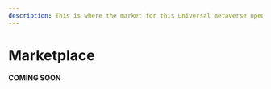 ```yaml
---
description: This is where the market for this Universal metaverse opens.
---
```


# Marketplace

**COMING SOON**
